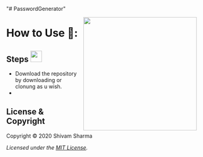 "# PasswordGenerator" 

[<img src="https://media.giphy.com/media/IgLIVXrBcID9cExa6r/giphy.gif" align="right" width="300" hight="400"/>](https://media.giphy.com/media/IgLIVXrBcID9cExa6r/giphy.gif)

# How to Use 📌:

## **Steps**  [<img src="https://www.flaticon.com/svg/static/icons/svg/2359/2359233.svg" width="30" hight="40"/>](https://www.flaticon.com/svg/static/icons/svg/2359/2359233.svg)
  - Download the repository by downloading or clonung as u wish.
  -



## License & Copyright

Copyright © 2020 Shivam Sharma

_Licensed under the [MIT License](LICENSE)._
